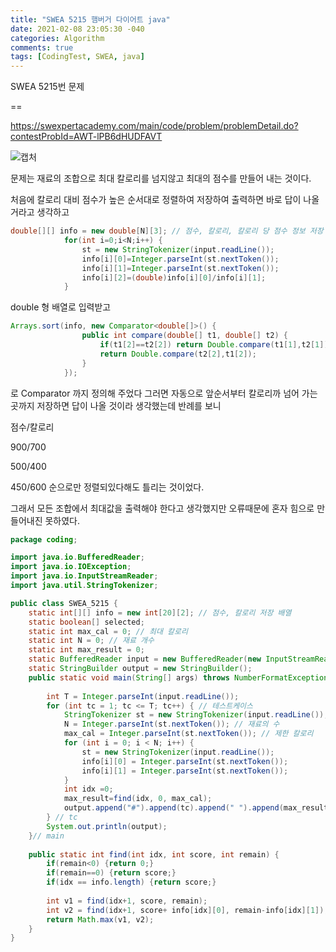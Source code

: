 ```yaml
---
title: "SWEA 5215 햄버거 다이어트 java"
date: 2021-02-08 23:05:30 -040
categories: Algorithm
comments: true
tags: [CodingTest, SWEA, java]
---
```



SWEA 5215번 문제

==

<https://swexpertacademy.com/main/code/problem/problemDetail.do?contestProbId=AWT-lPB6dHUDFAVT>



![캡처](C:\Users\jp2jj\Desktop\wlsqkr2.github.io\_img\캡처.PNG)

문제는 재료의 조합으로 최대 칼로리를 넘지않고 최대의 점수를 만들어 내는 것이다.

처음에 칼로리 대비 점수가 높은 순서대로 정렬하여 저장하여 출력하면 바로 답이 나올거라고 생각하고

```java
double[][] info = new double[N][3]; // 점수, 칼로리, 칼로리 당 점수 정보 저장 배열
			for(int i=0;i<N;i++) {
				st = new StringTokenizer(input.readLine());
				info[i][0]=Integer.parseInt(st.nextToken());
				info[i][1]=Integer.parseInt(st.nextToken());
				info[i][2]=(double)info[i][0]/info[i][1];
			}
```

double 형 배열로 입력받고

```java
Arrays.sort(info, new Comparator<double[]>() {
				public int compare(double[] t1, double[] t2) {
					if(t1[2]==t2[2]) return Double.compare(t1[1],t2[1]); 
					return Double.compare(t2[2],t1[2]);
				}
			});
```

로 Comparator 까지 정의해 주었다 그러면 자동으로 앞순서부터 칼로리까 넘어 가는 곳까지 저장하면 답이 나올 것이라 생각했는데 반례를 보니

점수/칼로리

900/700

500/400

450/600 순으로만 정렬되있다해도 틀리는 것이었다.

그래서 모든 조합에서 최대값을 출력해야 한다고 생각했지만 오류때문에 혼자 힘으로 만들어내진 못하였다.

```java
package coding;

import java.io.BufferedReader;
import java.io.IOException;
import java.io.InputStreamReader;
import java.util.StringTokenizer;

public class SWEA_5215 {
	static int[][] info = new int[20][2]; // 점수, 칼로리 저장 배열
	static boolean[] selected;
	static int max_cal = 0; // 최대 칼로리
	static int N = 0; // 재료 개수
	static int max_result = 0;
	static BufferedReader input = new BufferedReader(new InputStreamReader(System.in));
	static StringBuilder output = new StringBuilder();
	public static void main(String[] args) throws NumberFormatException, IOException {
		
		int T = Integer.parseInt(input.readLine());
		for (int tc = 1; tc <= T; tc++) { // 테스트케이스
			StringTokenizer st = new StringTokenizer(input.readLine());
			N = Integer.parseInt(st.nextToken()); // 재료의 수
			max_cal = Integer.parseInt(st.nextToken()); // 제한 칼로리
			for (int i = 0; i < N; i++) {
				st = new StringTokenizer(input.readLine());
				info[i][0] = Integer.parseInt(st.nextToken());
				info[i][1] = Integer.parseInt(st.nextToken());
			}
			int idx =0;
			max_result=find(idx, 0, max_cal);
			output.append("#").append(tc).append(" ").append(max_result).append("\n");
		} // tc
		System.out.println(output);
	}// main
	
	public static int find(int idx, int score, int remain) {
		if(remain<0) {return 0;}
		if(remain==0) {return score;}
		if(idx == info.length) {return score;}
		
		int v1 = find(idx+1, score, remain);
		int v2 = find(idx+1, score+ info[idx][0], remain-info[idx][1]);
		return Math.max(v1, v2);
	}
}
```



